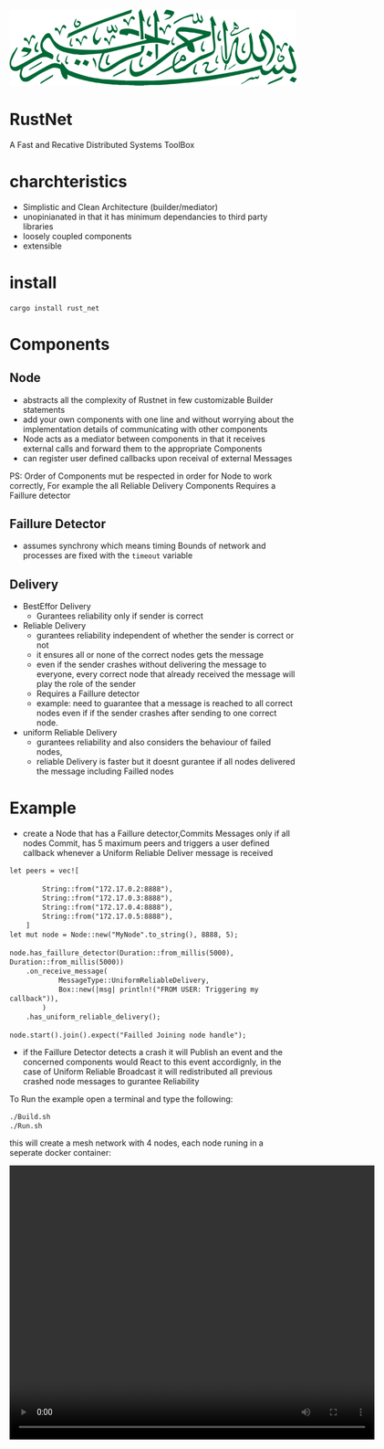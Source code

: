 <img src="./Bissmillah.svg" class="center"></p>

# RustNet

A Fast and Recative Distributed Systems ToolBox

# charchteristics

- Simplistic and Clean Architecture (builder/mediator)
- unopinianated in that it has minimum dependancies to third party libraries
- loosely coupled components
- extensible

# install

```
cargo install rust_net
```

# Components

## Node

- abstracts all the complexity of Rustnet in few customizable Builder statements
- add your own components with one line and without worrying about the implementation details of communicating with other components
- Node acts as a mediator between components in that it receives external calls and forward them to the appropriate Components
- can register user defined callbacks upon receival of external Messages

PS: Order of Components mut be respected in order for Node to work correctly, For example the all Reliable Delivery Components Requires a Faillure detector

## Faillure Detector

- assumes synchrony which means timing Bounds of network and processes are fixed with the `timeout` variable

## Delivery

- BestEffor Delivery
  - Gurantees reliability only if sender is correct
- Reliable Delivery
  - gurantees reliability independent of whether the sender is correct or not
  - it ensures all or none of the correct nodes gets the message
  - even if the sender crashes without delivering the message to everyone, every correct node that already received the message will play the role of the sender
  - Requires a Faillure detector
  - example: need to guarantee that a message is reached to all correct nodes even if if the sender crashes after sending to one correct node.
- uniform Reliable Delivery
  - gurantees reliability and also considers the behaviour of failed nodes,
  - reliable Delivery is faster but it doesnt gurantee if all nodes delivered the message including Failled nodes

# Example

- create a Node that has a Faillure detector,Commits Messages only if all nodes Commit, has 5 maximum peers and triggers a user defined callback whenever a Uniform Reliable Deliver message is received

```
let peers = vec![

        String::from("172.17.0.2:8888"),
        String::from("172.17.0.3:8888"),
        String::from("172.17.0.4:8888"),
        String::from("172.17.0.5:8888"),
    ]
let mut node = Node::new("MyNode".to_string(), 8888, 5);

node.has_faillure_detector(Duration::from_millis(5000), Duration::from_millis(5000))
    .on_receive_message(
            MessageType::UniformReliableDelivery,
            Box::new(|msg| println!("FROM USER: Triggering my callback")),
        )
    .has_uniform_reliable_delivery();

node.start().join().expect("Failled Joining node handle");
```

- if the Faillure Detector detects a crash it will Publish an event and the concerned components would React to this event accordignly, in the case of Uniform Reliable Broadcast it will redistributed all previous crashed node messages to gurantee Reliability

To Run the example open a terminal and type the following:

```
./Build.sh
./Run.sh
```

this will create a mesh network with 4 nodes, each node runing in a seperate docker container:

<video width="640" height="480" controls>
  <source src="./testingFDandURB.mp4" type="video/mp4">
  Your browser does not support the video tag.
</video>
